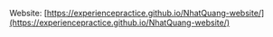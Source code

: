 Website: [https://experiencepractice.github.io/NhatQuang-website/](https://experiencepractice.github.io/NhatQuang-website/)

